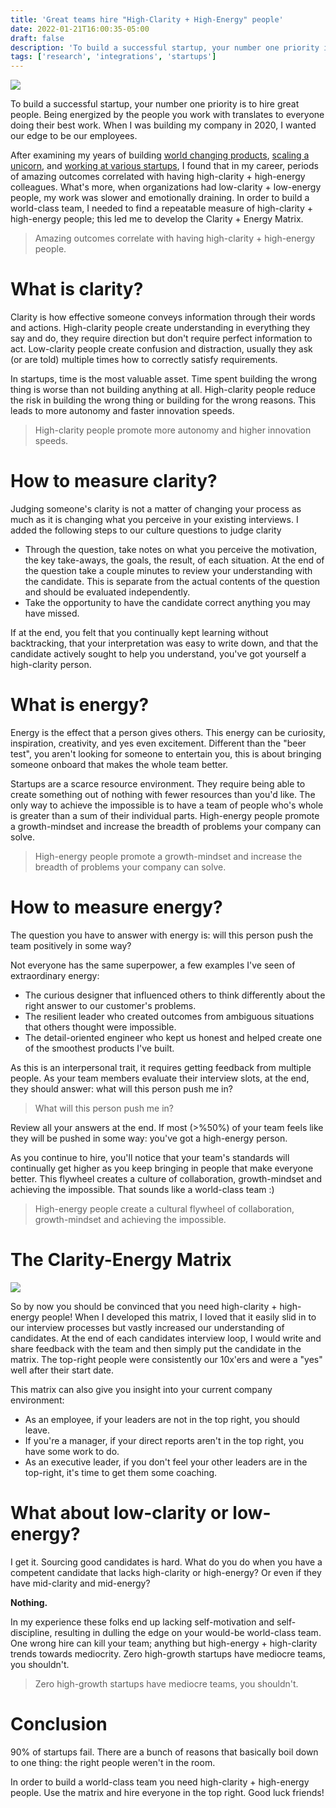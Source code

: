 ```yaml
---
title: 'Great teams hire "High-Clarity + High-Energy" people'
date: 2022-01-21T16:00:35-05:00
draft: false
description: 'To build a successful startup, your number one priority is to hire great people. Being energized by the people you work with translates to everyone doing their best work. When I was building my company in 2020, I wanted our edge to be our employees. After examining my years of...'
tags: ['research', 'integrations', 'startups']
---
```


![](/img/clarity.png)

To build a successful startup, your number one priority is to hire great people. Being energized by the people you work with translates to everyone doing their best work. When I was building my company in 2020, I wanted our edge to be our employees.

After examining my years of building [world changing products](https://alexa.amazon.com/spa/index.html), [scaling a unicorn](https://www.bluecore.com/), and [working at various startups](https://linkedin.com/in/georgesequeira), I found that in my career, periods of amazing outcomes correlated with having high-clarity + high-energy colleagues. What's more, when organizations had low-clarity + low-energy people, my work was slower and emotionally draining. In order to build a world-class team, I needed to find a repeatable measure of high-clarity + high-energy people; this led me to develop the Clarity + Energy Matrix.

> Amazing outcomes correlate with having high-clarity + high-energy people.

# What is clarity?

Clarity is how effective someone conveys information through their words and actions. High-clarity people create understanding in everything they say and do, they require direction but don't require perfect information to act. Low-clarity people create confusion and distraction, usually they ask (or are told) multiple times how to correctly satisfy requirements.

In startups, time is the most valuable asset. Time spent building the wrong thing is worse than not building anything at all. High-clarity people reduce the risk in building the wrong thing or building for the wrong reasons. This leads to more autonomy and faster innovation speeds.

> High-clarity people promote more autonomy and higher innovation speeds.

# How to measure clarity?

Judging someone's clarity is not a matter of changing your process as much as it is changing what you perceive in your existing interviews. I added the following steps to our culture questions to judge clarity

- Through the question, take notes on what you perceive the motivation, the key take-aways, the goals, the result, of each situation.
  At the end of the question take a couple minutes to review your understanding with the candidate. This is separate from the actual contents of the question and should be evaluated independently.
- Take the opportunity to have the candidate correct anything you may have missed.

If at the end, you felt that you continually kept learning without backtracking, that your interpretation was easy to write down, and that the candidate actively sought to help you understand, you've got yourself a high-clarity person.

# What is energy?

Energy is the effect that a person gives others. This energy can be curiosity, inspiration, creativity, and yes even excitement. Different than the "beer test", you aren't looking for someone to entertain you, this is about bringing someone onboard that makes the whole team better.

Startups are a scarce resource environment. They require being able to create something out of nothing with fewer resources than you'd like. The only way to achieve the impossible is to have a team of people who's whole is greater than a sum of their individual parts. High-energy people promote a growth-mindset and increase the breadth of problems your company can solve.

> High-energy people promote a growth-mindset and increase the breadth of problems your company can solve.

# How to measure energy?

The question you have to answer with energy is: will this person push the team positively in some way?

Not everyone has the same superpower, a few examples I've seen of extraordinary energy:

- The curious designer that influenced others to think differently about the right answer to our customer's problems.
- The resilient leader who created outcomes from ambiguous situations that others thought were impossible.
- The detail-oriented engineer who kept us honest and helped create one of the smoothest products I've built.

As this is an interpersonal trait, it requires getting feedback from multiple people. As your team members evaluate their interview slots, at the end, they should answer: what will this person push me in?

> What will this person push me in?

Review all your answers at the end. If most (>%50%) of your team feels like they will be pushed in some way: you've got a high-energy person.

As you continue to hire, you'll notice that your team's standards will continually get higher as you keep bringing in people that make everyone better. This flywheel creates a culture of collaboration, growth-mindset and achieving the impossible. That sounds like a world-class team :)

> High-energy people create a cultural flywheel of collaboration, growth-mindset and achieving the impossible.

# The Clarity-Energy Matrix

![](/img/clarity.png)

So by now you should be convinced that you need high-clarity + high-energy people! When I developed this matrix, I loved that it easily slid in to our interview processes but vastly increased our understanding of candidates. At the end of each candidates interview loop, I would write and share feedback with the team and then simply put the candidate in the matrix. The top-right people were consistently our 10x'ers and were a "yes" well after their start date.

This matrix can also give you insight into your current company environment:

- As an employee, if your leaders are not in the top right, you should leave.
- If you're a manager, if your direct reports aren't in the top right, you have some work to do.
- As an executive leader, if you don't feel your other leaders are in the top-right, it's time to get them some coaching.

# What about low-clarity or low-energy?

I get it. Sourcing good candidates is hard. What do you do when you have a competent candidate that lacks high-clarity or high-energy? Or even if they have mid-clarity and mid-energy?

**Nothing.**

In my experience these folks end up lacking self-motivation and self-discipline, resulting in dulling the edge on your would-be world-class team. One wrong hire can kill your team; anything but high-energy + high-clarity trends towards mediocrity. Zero high-growth startups have mediocre teams, you shouldn't.

> Zero high-growth startups have mediocre teams, you shouldn't.

# Conclusion

90% of startups fail. There are a bunch of reasons that basically boil down to one thing: the right people weren't in the room.

In order to build a world-class team you need high-clarity + high-energy people. Use the matrix and hire everyone in the top right. Good luck friends!
